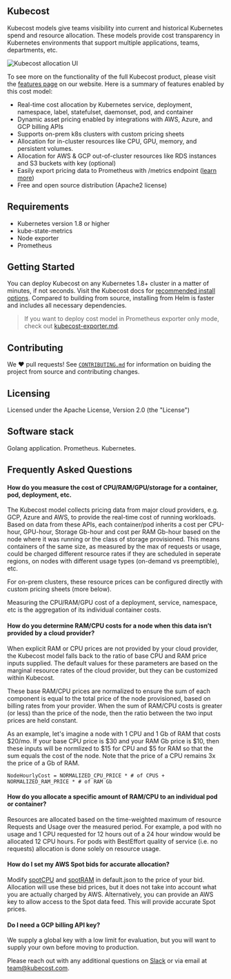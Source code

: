 ## Kubecost

Kubecost models give teams visibility into current and historical Kubernetes spend and resource allocation. These models  provide cost transparency in Kubernetes environments that support multiple applications, teams, departments, etc.

![Kubecost allocation UI](/allocation-drilldown.gif)

To see more on the functionality of the full Kubecost product, please visit the [features page](https://kubecost.com/#features) on our website. 
Here is a summary of features enabled by this cost model:

- Real-time cost allocation by Kubernetes service, deployment, namespace, label, statefulset, daemonset, pod, and container
- Dynamic asset pricing enabled by integrations with AWS, Azure, and GCP billing APIs 
- Supports on-prem k8s clusters with custom pricing sheets
- Allocation for in-cluster resources like CPU, GPU, memory, and persistent volumes.
- Allocation for AWS & GCP out-of-cluster resources like RDS instances and S3 buckets with key (optional)
- Easily export pricing data to Prometheus with /metrics endpoint ([learn more](PROMETHEUS.md))
- Free and open source distribution (Apache2 license)

## Requirements

- Kubernetes version 1.8 or higher
- kube-state-metrics
- Node exporter
- Prometheus

## Getting Started

You can deploy Kubecost on any Kubernetes 1.8+ cluster in a matter of minutes, if not seconds. 
Visit the Kubecost docs for [recommended install options](https://docs.kubecost.com/install). Compared to building from source, installing from Helm is faster and includes all necessary dependencies. 

> If you want to deploy cost model in Prometheus exporter only mode, check out [kubecost-exporter.md](kubecost-exporter.md).

## Contributing

We :heart: pull requests! See [`CONTRIBUTING.md`](CONTRIBUTING.md) for information on buiding the project from source
and contributing changes. 

## Licensing

Licensed under the Apache License, Version 2.0 (the "License")

 ## Software stack

Golang application. 
Prometheus. 
Kubernetes. 

## Frequently Asked Questions

#### How do you measure the cost of CPU/RAM/GPU/storage for a container, pod, deployment, etc.

The Kubecost model collects pricing data from major cloud providers, e.g. GCP, Azure and AWS, to provide the real-time cost of running workloads. Based on data from these APIs, each container/pod inherits a cost per CPU-hour, GPU-hour, Storage Gb-hour and cost per RAM Gb-hour based on the node where it was running or the class of storage provisioned. This means containers of the same size, as measured by the max of requests or usage, could be charged different resource rates if they are scheduled in seperate regions, on nodes with different usage types (on-demand vs preemptible), etc. 

For on-prem clusters, these resource prices can be configured directly with custom pricing sheets (more below).

Measuring the CPU/RAM/GPU cost of a deployment, service, namespace, etc is the aggregation of its individual container costs.

#### How do you determine RAM/CPU costs for a node when this data isn’t provided by a cloud provider?

When explicit RAM or CPU prices are not provided by your cloud provider, the Kubecost model falls back to the ratio of base CPU and RAM price inputs supplied. The default values for these parameters are based on the marginal resource rates of the cloud provider, but they can be customized within Kubecost.

These base RAM/CPU prices are normalized to ensure the sum of each component is equal to the total price of the node provisioned, based on billing rates from your provider. When the sum of RAM/CPU costs is greater (or less) than the price of the node, then the ratio between the two input prices are held constant.  

As an example, let's imagine a node with 1 CPU and 1 Gb of RAM that costs $20/mo. If your base CPU price is $30 and your RAM Gb price is $10, then these inputs will be normlized to $15 for CPU and $5 for RAM so that the sum equals the cost of the node. Note that the price of a CPU remains 3x the price of a Gb of RAM. 

    NodeHourlyCost = NORMALIZED_CPU_PRICE * # of CPUS + NORMALIZED_RAM_PRICE * # of RAM Gb

#### How do you allocate a specific amount of RAM/CPU to an individual pod or container?

Resources are allocated based on the time-weighted maximum of resource Requests and Usage over the measured period. For example, a pod with no usage and 1 CPU requested for 12 hours out of a 24 hour window would be allocated 12 CPU hours. For pods with BestEffort quality of service (i.e. no requests) allocation is done solely on resource usage. 

#### How do I set my AWS Spot bids for accurate allocation?

Modify [spotCPU](https://github.com/kubecost/cost-model/blob/master/cloud/default.json#L5) and  [spotRAM](https://github.com/kubecost/cost-model/blob/master/cloud/default.json#L7) in default.json to the price of your bid. Allocation will use these bid prices, but it does not take into account what you are actually charged by AWS. Alternatively, you can provide an AWS key to allow access to the Spot data feed. This will provide accurate Spot prices. 

#### Do I need a GCP billing API key?

We supply a global key with a low limit for evaluation, but you will want to supply your own before moving to production.  
  
Please reach out with any additional questions on  [Slack](https://join.slack.com/t/kubecost/shared_invite/enQtNTA2MjQ1NDUyODE5LWFjYzIzNWE4MDkzMmUyZGU4NjkwMzMyMjIyM2E0NGNmYjExZjBiNjk1YzY5ZDI0ZTNhZDg4NjlkMGRkYzFlZTU) or via email at [team@kubecost.com](team@kubecost.com). 
